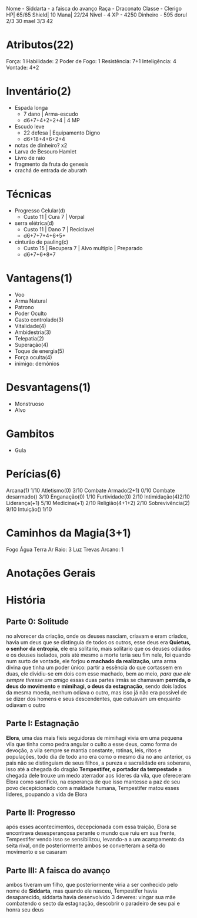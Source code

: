 Nome - Siddarta - a faisca do avanço
Raça - Draconato
Classe - Clerigo
HP| 65/65
Shield| 10
Mana| 22/24
Nível -  4
XP - 4250
Dinheiro -  595 dorul
2/3 30 mael
3/3 42 
# Atributos(22)
Força: 1
Habilidade: 2 
Poder de Fogo: 1
Resistência: 7+1
Inteligência: 4
Vontade: 4+2

# Inventário(2)
- Espada longa
	- 7 dano | Arma-escudo
	- d6+7+4+2+2+4 | 4 MP
- Escudo leve
	- 22 defesa | Equipamento Digno
	- d6+18+4+6+2+4
- notas de dinheiro? x2
- Larva de Besouro Hamlet
- Livro de raio
- fragmento da fruta do genesis
- crachá de entrada de aburath

# Técnicas
- Progresso Celular(d)
	- Custo 11 | Cura 7 | Vorpal
- serra elétrica(d)
	- Custo 11 | Dano 7 | Reciclavel
	- d6+7+7+4+6+5+
- cinturão de pauling(c)
	- Custo 15 | Recupera 7 | Alvo multiplo | Preparado
	- d6+7+6+8+7

# Vantagens(1)
- Voo
- Arma Natural
- Patrono
- Poder Oculto 
- Gasto controlado(3)
- Vitalidade(4)
- Ambidestria(3)
- Telepatia(2)
- Superação(4)
- Toque de energia(5)
- Força oculta(4)
- inimigo: demônios

# Desvantagens(1)
- Monstruoso
- Alvo

# Gambitos
- Gula

# Perícias(6)
Arcana(1) 1/10
Atletismo(0) 3/10
Combate Armado(2+1) 0/10
Combate desarmado() 3/10
Enganação(0) 1/10
Furtividade(0) 2/10
Intimidação(4)2/10
Liderança(+1) 5/10
Medicina(+1) 2/10
Religião(4+1+2) 2/10
Sobrevivência(2) 9/10
Intuição() 1/10


# Caminhos da Magia(3+1)
Fogo 
Água 
Terra 
Ar 
Raio: 3 
Luz 
Trevas 
Arcano: 1 

# Anotações Gerais

# História
## Parte 0: Solitude
no alvorecer da criação, onde os deuses nasciam, criavam e eram criados, havia um deus que se distinguia de todos os outros, esse deus era **Quietus, o senhor da entropia**, ele era solitario, mais solitario que os deuses odiados e os deuses isolados, pois até mesmo a morte teria seu fim nele, foi quando num surto de vontade, ele forjou **o machado da realização**, uma arma divina que tinha um poder único: partir a essência do que cortassem em duas, ele dividiu-se em dois com esse machado, bem ao meio, *para que ele sempre tivesse um amigo*
essas duas partes irmãs se chamavam **pernida, o deus do movimento** e **mimihagi, o deus da estagnação**, sendo dois lados da mesma moeda, nenhum odiava o outro, mas isso já não era possivel de se dizer dos homens e seus descendentes, que cutuavam um enquanto odiavam o outro

## Parte I: Estagnação
**Elora**, uma das mais fieis seguidoras de mimihagi vivia em uma pequena vila que tinha como pedra angular o culto a esse deus, como forma de devoção, a vila sempre se mantia constante, rotinas, leis, ritos e populações, todo dia de todo ano era como o mesmo dia no ano anterior, os pais não se distinguiam de seus filhos, a pureza e sacralidade era soberana, isso até a chegada do dragão **Tempestifer, o portador da tempestade**
a chegada dele trouxe um medo aterrador aos lideres da vila, que ofereceram Elora como sacrificio, na esperança de que isso mantesse a paz de seu povo
decepicionado com a maldade humana, Tempestifer matou esses lideres, poupando a vida de Elora

## Parte II: Progresso
após esses acontecimentos, decepcionada com essa traição, Elora se encontrava desesperançosa perante o mundo que ruiu em sua frente, Tempestifer vendo isso se sensibilizou, levando-a a um acampamento da seita rival, onde posteriormente ambos se converteram a seita do movimento e se casaram

## Parte III: A faisca do avanço
ambos tiveram um filho, que posteriormente viria a ser conhecido pelo nome de **Siddarta**, mas quando ele nasceu, Tempestifer havia desaparecido, siddarta havia desenvolvido 3 deveres: vingar sua mãe combatendo o secto da estagnação, descobrir o paradeiro de seu pai e honra seu deus
